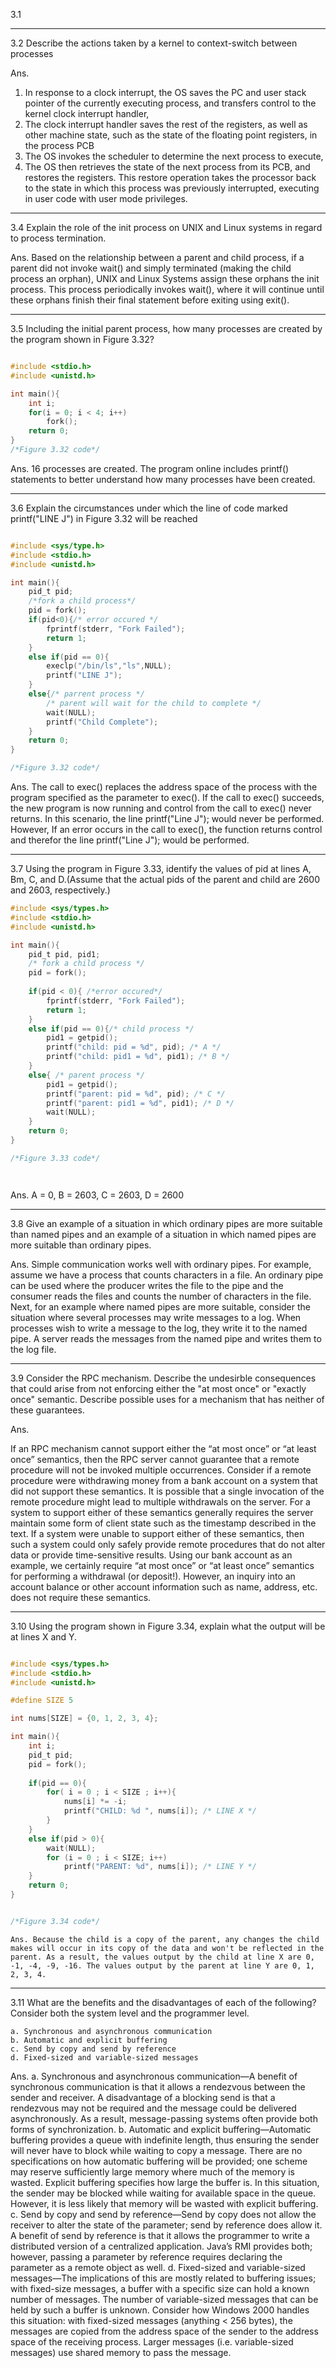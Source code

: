 3.1

---

3.2 Describe the actions taken by a kernel to context-switch between processes

Ans. 
1. In response to a clock interrupt, the OS saves the PC and user stack pointer of the currently executing process, and transfers control to the kernel clock interrupt handler,
2. The clock interrupt handler saves the rest of the registers, as well as other machine state, such as the state of the floating point registers, in the process PCB
3. The OS invokes the scheduler to determine the next process to execute,
4. The OS then retrieves the state of the next process from its PCB, and restores the registers. This restore operation takes the processor back to the state in which this process was previously interrupted, executing in user code with user mode privileges.

- - -

3.4 Explain the role of the init process on UNIX and Linux systems in regard to process termination.

Ans.
Based on the relationship between a parent and child process, if a parent did not invoke wait() and simply terminated (making the child process an orphan), UNIX and Linux Systems assign these orphans the init process. This process periodically invokes wait(), where it will continue until these orphans finish their final statement before exiting using exit().


- - -

3.5 Including the initial parent process, how many processes are created by the program shown in Figure 3.32?

```c

#include <stdio.h>
#include <unistd.h>

int main(){
    int i;
    for(i = 0; i < 4; i++)
        fork();
    return 0;
}
/*Figure 3.32 code*/

```

Ans. 
16 processes are created. The program online includes printf() statements to better understand how many processes have been created.


- - -

3.6 Explain the circumstances under which the line of code marked printf("LINE J") in Figure 3.32 will be reached



```c

#include <sys/type.h>
#include <stdio.h>
#include <unistd.h>

int main(){
    pid_t pid;
    /*fork a child process*/
    pid = fork();
    if(pid<0){/* error occured */
        fprintf(stderr, "Fork Failed");
        return 1;
    }
    else if(pid == 0){
        execlp("/bin/ls","ls",NULL);
        printf("LINE J");
    }
    else{/* parrent process */
        /* parent will wait for the child to complete */
        wait(NULL);
        printf("Child Complete");
    }
    return 0;
}

/*Figure 3.32 code*/

```

Ans. The call to exec() replaces the address space of the process with the program specified as the parameter to exec(). If the call to exec() succeeds, the new program is now running and control from the call to exec() never returns. In this scenario, the line printf("Line J"); would never be performed. However, If an error occurs in the call to exec(), the function returns control and therefor the line printf("Line J"); would be performed.

- - -

3.7 Using the program in Figure 3.33, identify the values of pid at lines A, Bm, C, and D.(Assume that the actual pids of the parent and child are 2600 and 2603, respectively.)

```c
#include <sys/types.h>
#include <stdio.h>
#include <unistd.h>

int main(){
    pid_t pid, pid1;
    /* fork a child process */
    pid = fork();
    
    if(pid < 0){ /*error occured*/
        fprintf(stderr, "Fork Failed");
        return 1;
    }
    else if(pid == 0){/* child process */
        pid1 = getpid();
        printf("child: pid = %d", pid); /* A */
        printf("child: pid1 = %d", pid1); /* B */
    }
    else{ /* parent process */
        pid1 = getpid();
        printf("parent: pid = %d", pid); /* C */
        printf("parent: pid1 = %d", pid1); /* D */
        wait(NULL);
    }
    return 0;
}

/*Figure 3.33 code*/




```

Ans. A = 0, B = 2603, C = 2603, D = 2600

- - -

3.8 Give an example of a situation in which ordinary pipes are more suitable than named pipes and an example of a situation in which named pipes are more suitable than ordinary pipes.

Ans. Simple communication works well with ordinary pipes. For example, assume we have a process that counts characters in a file. An ordinary pipe can be used where the producer writes the file to the pipe and the consumer reads the files and counts the number of characters in the file. Next, for an example where named pipes are more suitable, consider the situation where several processes may write messages to a log. When processes wish to write a message to the log, they write it to the named pipe. A server reads the messages from the named pipe and writes them to the log file.


- - -

3.9 Consider the RPC mechanism. Describe the undesirble consequences that could arise from not enforcing either the "at most once" or "exactly once" semantic. Describe possible uses for a mechanism that has neither of these guarantees.

Ans.

If an RPC mechanism cannot support either the “at most once” or “at least once” semantics, then the RPC server cannot guarantee that a remote procedure will not be invoked multiple occurrences. Consider if a remote procedure were withdrawing money from a bank account on a system that did not support these semantics. It is possible that a single invocation of the remote procedure might lead to multiple withdrawals on the server.
    For a system to support either of these semantics generally requires the server maintain some form of client state such as the timestamp described in the text.
    If a system were unable to support either of these semantics, then such a system could only safely
provide remote procedures that do not alter data or provide time-sensitive results. Using our bank account as an example, we certainly require “at most once” or “at least once” semantics for performing a withdrawal (or deposit!). However, an inquiry into an account balance or other account information such as name, address, etc. does not require these semantics.

- - -

3.10 Using the program shown in Figure 3.34, explain what the output will be at lines X and Y.

```c

#include <sys/types.h>
#include <stdio.h>
#include <unistd.h>

#define SIZE 5

int nums[SIZE] = {0, 1, 2, 3, 4};

int main(){
    int i;
    pid_t pid;
    pid = fork();
    
    if(pid == 0){
        for( i = 0 ; i < SIZE ; i++){
            nums[i] *= -i;
            printf("CHILD: %d ", nums[i]); /* LINE X */
        }
    }
    else if(pid > 0){
        wait(NULL);
        for (i = 0 ; i < SIZE; i++)
            printf("PARENT: %d", nums[i]); /* LINE Y */
    }
    return 0;
}


/*Figure 3.34 code*/


```

    Ans. Because the child is a copy of the parent, any changes the child makes will occur in its copy of the data and won't be reflected in the parent. As a result, the values output by the child at line X are 0, -1, -4, -9, -16. The values output by the parent at line Y are 0, 1, 2, 3, 4.


- - -

3.11 What are the benefits and the disadvantages of each of the following? Consider both the system level and the programmer level.

    a. Synchronous and asynchronous communication
    b. Automatic and explicit buffering
    c. Send by copy and send by reference
    d. Fixed-sized and variable-sized messages
Ans.
    a. Synchronous and asynchronous communication—A benefit of synchronous communication is that it allows a rendezvous between the sender and receiver. A disadvantage of a blocking send is that a rendezvous may not be required and the message could be delivered asynchronously. As a result, message-passing systems often provide both forms of synchronization.
    b. Automatic and explicit buffering—Automatic buffering provides a queue with indefinite length, thus ensuring the sender will never have to block while waiting to copy a message. There are no specifications on how automatic buffering will be provided; one scheme may reserve sufficiently large memory where much of the memory is wasted. Explicit buffering specifies how large the buffer is. In this situation, the sender may be blocked while waiting for available space in the queue. However, it is less likely that memory will be wasted with explicit buffering. 
    c. Send by copy and send by reference—Send by copy does not allow the receiver to alter the state of the parameter; send by reference does allow it. A benefit of send by reference is that it allows the programmer to write a distributed version of a centralized application. Java’s RMI provides both; however, passing a parameter by reference requires declaring the parameter as a remote object as well.
    d. Fixed-sized and variable-sized messages—The implications of this are mostly related to buffering issues; with fixed-size messages, a buffer with a specific size can hold a known number of messages. The number of variable-sized messages that can be held by such a buffer is unknown. Consider how Windows 2000 handles this situation: with fixed-sized messages (anything < 256 bytes), the messages are copied from the address space of the sender to the address space of the receiving process. Larger messages (i.e. variable-sized messages) use shared memory to pass the message.













